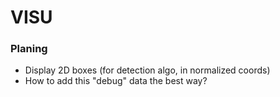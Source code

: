 # VISU

### Planing
- Display 2D boxes (for detection algo, in normalized coords)
- How to add this "debug" data the best way?